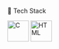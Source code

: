 <!--
Faiaz00/Faiaz00 is a ✨ special ✨ repository because its README.md (this file) appears on your GitHub profile.

Here are some ideas to get you started:

🔭 I’m currently working on ...
🌱 I’m currently learning ...
👯 I’m looking to collaborate on ...
🤔 I’m looking for help with ...
💬 Ask me about ...
📫 How to reach me: ...
😄 Pronouns: ...
⚡ Fun fact: ...
-->
🚀 Tech Stack
<p align="left">
 
  <img src="https://cdn.jsdelivr.net/gh/devicons/devicon/icons/c/c-original.svg" alt="C" width="48" height="48"/>

   <img src="https://cdn.jsdelivr.net/gh/devicons/devicon/icons/html5/html5-original.svg" alt="HTML" width="48" height="48"/>
   
</p>
